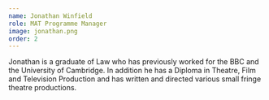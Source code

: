 ```yaml
---
name: Jonathan Winfield
role: MAT Programme Manager
image: jonathan.png
order: 2
---
```

Jonathan is a graduate of Law who has previously worked for the BBC and the University of Cambridge. In addition he has a Diploma in Theatre, Film and Television Production and has written and directed various small fringe theatre productions.